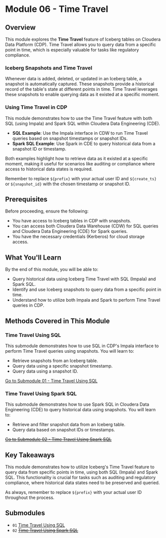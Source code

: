 # Module 06 - Time Travel

## Overview

This module explores the **Time Travel** feature of Iceberg tables on Cloudera Data Platform (CDP). Time Travel allows you to query data from a specific point in time, which is especially valuable for tasks like regulatory compliance.

### Iceberg Snapshots and Time Travel

Whenever data is added, deleted, or updated in an Iceberg table, a snapshot is automatically captured. These snapshots provide a historical record of the table's state at different points in time. Time Travel leverages these snapshots to enable querying data as it existed at a specific moment.

### Using Time Travel in CDP

This module demonstrates how to use the Time Travel feature with both SQL (using Impala) and Spark SQL within Cloudera Data Engineering (CDE).

- **SQL Example**: Use the Impala interface in CDW to run Time Travel queries based on snapshot timestamps or snapshot IDs.
- **Spark SQL Example**: Use Spark in CDE to query historical data from a snapshot ID or timestamp.

Both examples highlight how to retrieve data as it existed at a specific moment, making it useful for scenarios like auditing or compliance where access to historical data states is required.

Remember to replace `${prefix}` with your actual user ID and `${create_ts}` or `${snapshot_id}` with the chosen timestamp or snapshot ID.

## Prerequisites

Before proceeding, ensure the following:

- You have access to Iceberg tables in CDP with snapshots.
- You can access both Cloudera Data Warehouse (CDW) for SQL queries and Cloudera Data Engineering (CDE) for Spark queries.
- You have the necessary credentials (Kerberos) for cloud storage access.
  
## What You'll Learn

By the end of this module, you will be able to:

- Query historical data using Iceberg Time Travel with SQL (Impala) and Spark SQL.
- Identify and use Iceberg snapshots to query data from a specific point in time.
- Understand how to utilize both Impala and Spark to perform Time Travel queries in CDP.

## Methods Covered in This Module

### Time Travel Using SQL  
   This submodule demonstrates how to use SQL in CDP's Impala interface to perform Time Travel queries using snapshots. You will learn to:
   - Retrieve snapshots from an Iceberg table.
   - Query data using a specific snapshot timestamp.
   - Query data using a snapshot ID.

   [Go to Submodule 01 - Time Travel Using SQL](time_travel_SQL.md)

### Time Travel Using Spark SQL  
   This submodule demonstrates how to use Spark SQL in Cloudera Data Engineering (CDE) to query historical data using snapshots. You will learn to:
   - Retrieve and filter snapshot data from an Iceberg table.
   - Query data based on snapshot IDs or timestamps.

   [~~Go to Submodule 02 - Time Travel Using Spark SQL~~](time_travel_spark_SQL.md)

## Key Takeaways

This module demonstrates how to utilize Iceberg's Time Travel feature to query data from specific points in time, using both SQL (Impala) and Spark SQL. This functionality is crucial for tasks such as auditing and regulatory compliance, where historical data states need to be preserved and queried.

As always, remember to replace `${prefix}` with your actual user ID throughout the process.

## Submodules

- `01` [Time Travel Using SQL](time_travel_SQL.md)
- `02` [~~Time Travel Using Spark SQL~~](time_travel_spark_SQL.md)
